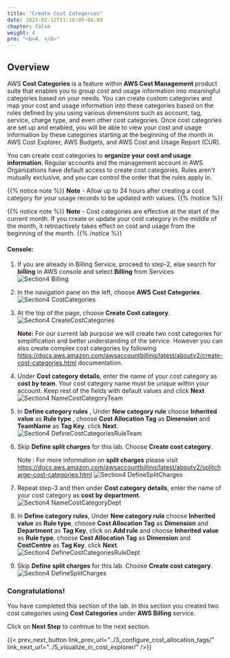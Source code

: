 ```yaml
---
title: "Create Cost Categories"
date: 2023-02-12T11:16:09-04:00
chapter: false
weight: 4
pre: "<b>4. </b>"
---
```


## Overview

AWS **Cost Categories** is a feature within **AWS Cost Management** product
suite that enables you to group cost and usage information into
meaningful categories based on your needs. You can create custom
categories and map your cost and usage information into these categories
based on the rules defined by you using various dimensions such as
account, tag, service, charge type, and even other cost categories. Once
cost categories are set up and enabled, you will be able to view your
cost and usage information by these categories starting at the beginning
of the month in AWS Cost Explorer, AWS Budgets, and AWS Cost and Usage
Report (CUR).

You can create cost categories to **organize your cost and usage information**. Regular accounts and the management account in AWS
Organizations have default access to create cost categories. Rules
aren\'t mutually exclusive, and you can control the order that the rules
apply in.

{{% notice note %}}
**Note** - Allow up to 24 hours after creating a cost category for
your usage records to be updated with values.
{{% /notice %}}

{{% notice note %}}
**Note** - Cost categories are effective at the start of the current month. If you create or update your cost category in the middle of the month, it retroactively takes effect on cost and usage from the beginning of the month.
{{% /notice %}}

#### Console:

1. If you are already in Billing Service, proceed to step-2, else search for **billing** in AWS console and select **Billing** from Services
   ![Section4 Billing](/Cost/200_Cost_Category/Images/section4/billingService.png)

2. In the navigation pane on the left, choose **AWS Cost Categories**.
 ![Section4 CostCategories](/Cost/200_Cost_Category/Images/section4/costCategoriesService.png)

3. At the top of the page, choose **Create Cost category**.
 ![Section4 CreateCostCategories](/Cost/200_Cost_Category/Images/section4/createCostCategory.png)

   **Note:** For our current lab purpose we will create two cost categories for
   simplification and better understanding of the service. However you
   can also create complex cost categories by following
   <https://docs.aws.amazon.com/awsaccountbilling/latest/aboutv2/create-cost-categories.html>
   documentation.

4. Under **Cost category details**, enter the name of your cost
    category as **cost by team**. Your cost category name must be unique
    within your account. Keep rest of the fields with default values and
    click **Next**
 ![Section4 NameCostCategoryTeam](/Cost/200_Cost_Category/Images/section4/nameCostCategoryTeam.png)

5. In **Define category rules** , Under **New category rule** choose **Inherited value** as **Rule type** , choose **Cost Allocation Tag** as **Dimension** and **TeamName** as **Tag Key**, click **Next**.
 ![Section4 DefineCostCategoriesRuleTeam](/Cost/200_Cost_Category/Images/section4/defineCategoryRuleTeam.png)

6. Skip **Define split charges** for this lab. Choose **Create cost category**.
    
   Note : For more information on **split charges** please visit
   <https://docs.aws.amazon.com/awsaccountbilling/latest/aboutv2/splitcharge-cost-categories.html>
   ![Section4 DefineSplitCharges](/Cost/200_Cost_Category/Images/section4/defineSplitCharges.png)

7. Repeat step-3 and then under **Cost category details**,
    enter the name of your cost category as **cost by department**.
 ![Section4 NameCostCategoryDept](/Cost/200_Cost_Category/Images/section4/nameCostCategoryDept.png)

8. In **Define category rules**, Under **New category rule** choose **Inherited value** as **Rule type**, choose **Cost Allocation Tag** as **Dimension** and **Department** as **Tag Key**, 
   click on **Add rule** and choose **Inherited value** as **Rule type**, choose **Cost Allocation Tag** as **Dimension** and **CostCentre** as **Tag Key**. click **Next**.
 ![Section4 DefineCostCategoriesRuleDept](/Cost/200_Cost_Category/Images/section4/defineCategoryRulesDept.png)

9. Skip **Define split charges** for this lab. Choose **Create cost category**.
 ![Section4 DefineSplitCharges](/Cost/200_Cost_Category/Images/section4/defineSplitCharges.png)

### Congratulations!

You have completed this section of the lab. In this section you created
two cost categories using **Cost Categories** under **AWS Billing**
service.

Click on **Next Step** to continue to the next section.

{{< prev_next_button link_prev_url="../3_configure_cost_allocation_tags/" link_next_url="../5_visualize_in_cost_explorer/" />}}

